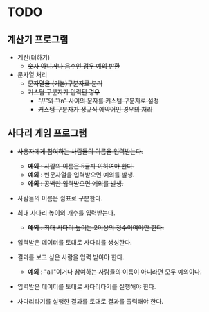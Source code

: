 # TODO

## 계산기 프로그램
* 계산(더하기)
    * ~~숫자 아니거나 음수인 경우 예외 반환~~
* 문자열 처리
    * ~~문자열을 (기본)구분자로 분리~~
    * ~~커스텀 구분자가 입력된 경우~~
        * ~~"//"와 "\n" 사이의 문자를 커스텀 구분자로 설정~~
        * ~~커스텀 구분자가 정규식 예약어인 경우의 처리~~

## 사다리 게임 프로그램
* ~~사용자에게 참여하는 사람들의 이름을 입력받는다.~~
    * ~~**예외** : 사람의 이름은 5글자 이하여야 한다.~~
    * ~~**예외** : 빈문자열을 입력받으면 예외를 발생.~~
    * ~~**예외** : 공백만 입력받으면 예외를 발생.~~
* 사람들의 이름은 쉼표로 구분한다.
* 최대 사다리 높이의 개수를 입력받는다.
    * ~~**예외** : 최대 사다리 높이는 2이상의 정수이여야만 한다.~~
* 입력받은 데이터를 토대로 사다리를 생성한다.
* 결과를 보고 싶은 사람을 입력 받아야 한다.
    * ~~**예외** : "all"이거나 참여하는 사람들의 이름이 아니라면 모두 예외이다.~~
  
* 입력받은 데이터를 토대로 사다리타기를 실행해야 한다.
* 사다리타기를 실행한 결과를 토대로 결과를 출력해야 한다.
